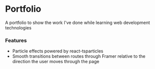 # Portfolio

A portfolio to show the work I've done while learning web development technologies

### Features

* Particle effects powered by react-tsparticles
* Smooth transitions between routes through Framer relative to the direction the user moves through the page